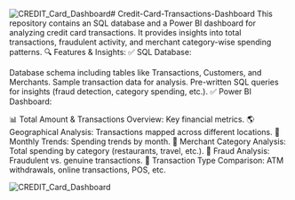 ![CREDIT_Card_Dashboard](https://github.com/user-attachments/assets/2639f759-f8d6-4e8e-8123-7628274b425f)# Credit-Card-Transactions-Dashboard
This repository contains an SQL database and a Power BI dashboard for analyzing credit card transactions. It provides insights into total transactions, fraudulent activity, and merchant category-wise spending patterns.
🔍 Features & Insights:
✅ SQL Database:

Database schema including tables like Transactions, Customers, and Merchants.
Sample transaction data for analysis.
Pre-written SQL queries for insights (fraud detection, category spending, etc.).
✅ Power BI Dashboard:

📊 Total Amount & Transactions Overview: Key financial metrics.
🌎 Geographical Analysis: Transactions mapped across different locations.
📅 Monthly Trends: Spending trends by month.
🏦 Merchant Category Analysis: Total spending by category (restaurants, travel, etc.).
🔎 Fraud Analysis: Fraudulent vs. genuine transactions.
🏧 Transaction Type Comparison: ATM withdrawals, online transactions, POS, etc.

![CREDIT_Card_Dashboard](https://github.com/user-attachments/assets/50590487-2383-4322-b7f7-ccb725db597e)



